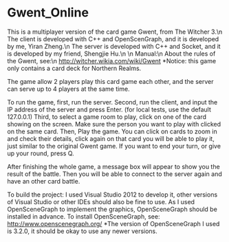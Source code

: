# Gwent_Online
This is a multiplayer version of the card game Gwent, from The Witcher 3.\n
The client is developed with C++ and OpenScenGraph, and it is developed by me, Yiran Zheng.\n
The server is developed with C++ and Socket, and it is developed by my friend, Shengjie Hu.\n
\n
Manual:\n
About the rules of the Gwent, see:\n
http://witcher.wikia.com/wiki/Gwent
*Notice: this game only contains a card deck for Northern Realms.

The game allow 2 players play this card game each other, and the server can serve up to 4 players at the same time.

To run the game, first, run the server.
Second, run the client, and input the IP address of the server and press Enter. (for local tests, use the default 127.0.0.1)
Third, to select a game room to play, click on one of the card showing on the screen. Make sure the person you want to play with clicked on the same card.
Then, Play the game. You can click on cards to zoom in and check their details, click again on that card you will be able to play it, just similar to the original Gwent game.
If you want to end your turn, or give up your round, press Q.

After finishing the whole game, a message box will appear to show you the result of the battle. Then you will be able to connect to the server again and have an other card battle.

To build the project:
I used Visual Studio 2012 to develop it, other versions of Visual Studio or other IDEs should also be fine to use.
As I used OpenSceneGraph to implement the graphics, OpenSceneGraph should be installed in advance.
To install OpenSceneGraph, see:
http://www.openscenegraph.org/
*The version of OpenSceneGraph I used is 3.2.0, it should be okay to use any newer versions.
